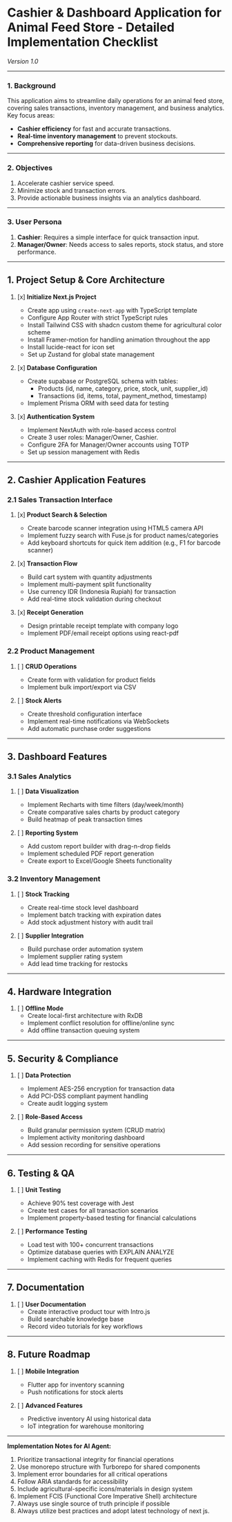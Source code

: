 # Cashier & Dashboard Application for Animal Feed Store - Detailed Implementation Checklist  
*Version 1.0*  

---

### **1. Background**  
This application aims to streamline daily operations for an animal feed store, covering sales transactions, inventory management, and business analytics. Key focus areas:  
- **Cashier efficiency** for fast and accurate transactions.  
- **Real-time inventory management** to prevent stockouts.  
- **Comprehensive reporting** for data-driven business decisions.  

---

### **2. Objectives**  
1. Accelerate cashier service speed.  
2. Minimize stock and transaction errors.  
3. Provide actionable business insights via an analytics dashboard.  

---

### **3. User Persona**  
1. **Cashier**: Requires a simple interface for quick transaction input.  
2. **Manager/Owner**: Needs access to sales reports, stock status, and store performance.  


---

## 1. **Project Setup & Core Architecture**  
1. [x] **Initialize Next.js Project**  
   - Create app using `create-next-app` with TypeScript template  
   - Configure App Router with strict TypeScript rules  
   - Install Tailwind CSS with shadcn custom theme for agricultural color scheme  
   - Install Framer-motion for handling animation throughout the app
   - Install lucide-react for icon set
   - Set up Zustand for global state management  

2. [x] **Database Configuration**  
   - Create supabase or PostgreSQL schema with tables:  
     - Products (id, name, category, price, stock, unit, supplier_id)  
     - Transactions (id, items, total, payment_method, timestamp)   
   - Implement Prisma ORM with seed data for testing  

3. [x] **Authentication System**  
   - Implement NextAuth with role-based access control  
   - Create 3 user roles: Manager/Owner, Cashier.
   - Configure 2FA for Manager/Owner accounts using TOTP  
   - Set up session management with Redis  

---

## 2. **Cashier Application Features**  

### **2.1 Sales Transaction Interface**  
1. [x] **Product Search & Selection**  
   - Create barcode scanner integration using HTML5 camera API
   - Implement fuzzy search with Fuse.js for product names/categories  
   - Add keyboard shortcuts for quick item addition (e.g., F1 for barcode scanner)  

2. [x] **Transaction Flow**  
   - Build cart system with quantity adjustments  
   - Implement multi-payment split functionality 
   - Use currency IDR (Indonesia Rupiah) for transaction
   - Add real-time stock validation during checkout  

3. [x] **Receipt Generation**  
   - Design printable receipt template with company logo  
   - Implement PDF/email receipt options using react-pdf  

### **2.2 Product Management**  
1. [ ] **CRUD Operations**  
   - Create form with validation for product fields  
   - Implement bulk import/export via CSV  

2. [ ] **Stock Alerts**  
   - Create threshold configuration interface  
   - Implement real-time notifications via WebSockets  
   - Add automatic purchase order suggestions  

---

## 3. **Dashboard Features**  

### **3.1 Sales Analytics**  
1. [ ] **Data Visualization**  
   - Implement Recharts with time filters (day/week/month)  
   - Create comparative sales charts by product category  
   - Build heatmap of peak transaction times  

2. [ ] **Reporting System**  
   - Add custom report builder with drag-n-drop fields  
   - Implement scheduled PDF report generation  
   - Create export to Excel/Google Sheets functionality  

### **3.2 Inventory Management**  
1. [ ] **Stock Tracking**  
   - Create real-time stock level dashboard  
   - Implement batch tracking with expiration dates  
   - Add stock adjustment history with audit trail  

2. [ ] **Supplier Integration**  
   - Build purchase order automation system  
   - Implement supplier rating system  
   - Add lead time tracking for restocks  

---

## 4. **Hardware Integration**  
1. [ ] **Offline Mode**  
   - Create local-first architecture with RxDB  
   - Implement conflict resolution for offline/online sync  
   - Add offline transaction queuing system  

---

## 5. **Security & Compliance**  
1. [ ] **Data Protection**  
   - Implement AES-256 encryption for transaction data  
   - Add PCI-DSS compliant payment handling  
   - Create audit logging system  

2. [ ] **Role-Based Access**  
   - Build granular permission system (CRUD matrix)  
   - Implement activity monitoring dashboard  
   - Add session recording for sensitive operations  

---

## 6. **Testing & QA**  
1. [ ] **Unit Testing**  
   - Achieve 90% test coverage with Jest  
   - Create test cases for all transaction scenarios  
   - Implement property-based testing for financial calculations  

2. [ ] **Performance Testing**  
   - Load test with 100+ concurrent transactions  
   - Optimize database queries with EXPLAIN ANALYZE  
   - Implement caching with Redis for frequent queries  

---

## 7. **Documentation**    
1. [ ] **User Documentation**  
   - Create interactive product tour with Intro.js  
   - Build searchable knowledge base  
   - Record video tutorials for key workflows  

---

## 8. **Future Roadmap**  
1. [ ] **Mobile Integration**  
   - Flutter app for inventory scanning  
   - Push notifications for stock alerts  

2. [ ] **Advanced Features**  
   - Predictive inventory AI using historical data  
   - IoT integration for warehouse monitoring  

---

**Implementation Notes for AI Agent:**  
1. Prioritize transactional integrity for financial operations  
2. Use monorepo structure with Turborepo for shared components  
3. Implement error boundaries for all critical operations  
4. Follow ARIA standards for accessibility  
5. Include agricultural-specific icons/materials in design system 
6. Implement FCIS (Functional Core Imperative Shell) architecture
7. Always use single source of truth principle if possible
9. Always utilize best practices and adopt latest technology of next js. 
